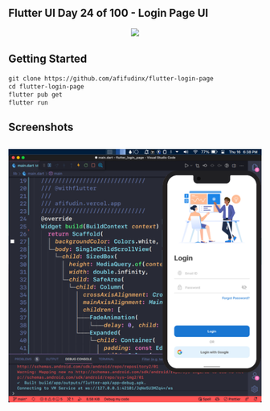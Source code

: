 ## Flutter UI Day 24 of 100 - Login Page UI

<p align="center">
  <img src="https://avatars.githubusercontent.com/u/94339143?v=4" width=100/>
</p>

## Getting Started

```
git clone https://github.com/afifudinx/flutter-login-page
cd flutter-login-page
flutter pub get
flutter run
```

## Screenshots

<p style="float: left;">
  <img src="
screenshots/1.png"/>
</p>
